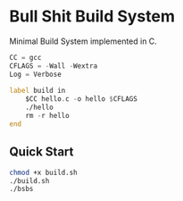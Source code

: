 # Bull Shit Build System
Minimal Build System implemented in C.

``` asm
CC = gcc
CFLAGS = -Wall -Wextra
Log = Verbose
	
label build in
    $CC hello.c -o hello $CFLAGS
    ./hello
    rm -r hello
end
```

## Quick Start
``` bash
chmod +x build.sh
./build.sh
./bsbs
```

